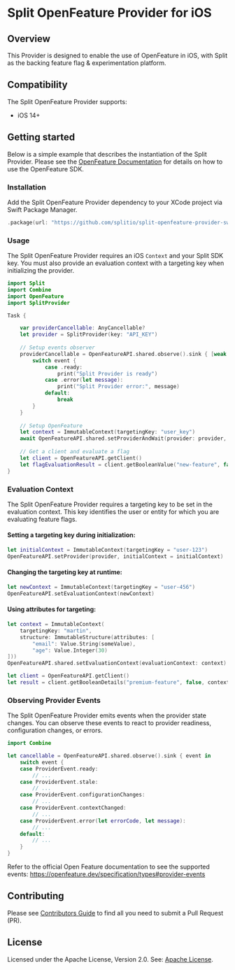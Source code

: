 # Split OpenFeature Provider for iOS

## Overview
This Provider is designed to enable the use of OpenFeature in iOS, with Split as the backing feature flag & experimentation platform.

## Compatibility
The Split OpenFeature Provider supports:
- iOS 14+

## Getting started
Below is a simple example that describes the instantiation of the Split Provider. Please see the [OpenFeature Documentation](https://docs.openfeature.dev/docs/reference/concepts/evaluation-api) for details on how to use the OpenFeature SDK.

### Installation

Add the Split OpenFeature Provider dependency to your XCode project via Swift Package Manager.

```swift
.package(url: "https://github.com/splitio/split-openfeature-provider-swift", from: "1.0.0")
```

### Usage

The Split OpenFeature Provider requires an iOS `Context` and your Split SDK key. You must also provide an evaluation context with a targeting key when initializing the provider.

```swift
import Split
import Combine
import OpenFeature
import SplitProvider

Task {

    var providerCancellable: AnyCancellable?
    let provider = SplitProvider(key: "API_KEY")
    
    // Setup events observer
    providerCancellable = OpenFeatureAPI.shared.observe().sink { [weak self] event in
        switch event {
            case .ready:
                print("Split Provider is ready")
            case .error(let message):
                print("Split Provider error:", message)
            default:
                break
        }
    }
    
    // Setup OpenFeature
    let context = ImmutableContext(targetingKey: "user_key")
    await OpenFeatureAPI.shared.setProviderAndWait(provider: provider, initialContext: context)
    
    // Get a client and evaluate a flag
    let client = OpenFeatureAPI.getClient()
    let flagEvaluationResult = client.getBooleanValue("new-feature", false)
}
```

### Evaluation Context

The Split OpenFeature Provider requires a targeting key to be set in the evaluation context. This key identifies the user or entity for which you are evaluating feature flags.

#### Setting a targeting key during initialization:

```swift
let initialContext = ImmutableContext(targetingKey = "user-123")
OpenFeatureAPI.setProvider(provider, initialContext = initialContext)
```

#### Changing the targeting key at runtime:

```swift
let newContext = ImmutableContext(targetingKey = "user-456")
OpenFeatureAPI.setEvaluationContext(newContext)
```

#### Using attributes for targeting:

```swift
let context = ImmutableContext(
    targetingKey: "martin", 
    structure: ImmutableStructure(attributes: [ 
        "email": Value.String(someValue),
        "age": Value.Integer(30)
]))
OpenFeatureAPI.shared.setEvaluationContext(evaluationContext: context)

let client = OpenFeatureAPI.getClient()
let result = client.getBooleanDetails("premium-feature", false, context)
```

### Observing Provider Events

The Split OpenFeature Provider emits events when the provider state changes. You can observe these events to react to provider readiness, configuration changes, or errors.

```swift
import Combine

let cancellable = OpenFeatureAPI.shared.observe().sink { event in
    switch event {
    case ProviderEvent.ready:
        // ...
    case ProviderEvent.stale:
        // ...
    case ProviderEvent.configurationChanges:
        // ...
    case ProviderEvent.contextChanged:
        // ...
    case ProviderEvent.error(let errorCode, let message):
        // ...
    default:
        // ...
    }
}
```

Refer to the official Open Feature documentation to see the supported events: https://openfeature.dev/specification/types#provider-events

## Contributing
Please see [Contributors Guide](CONTRIBUTORS-GUIDE.md) to find all you need to submit a Pull Request (PR).

## License
Licensed under the Apache License, Version 2.0. See: [Apache License](http://www.apache.org/licenses/LICENSE-2.0).
